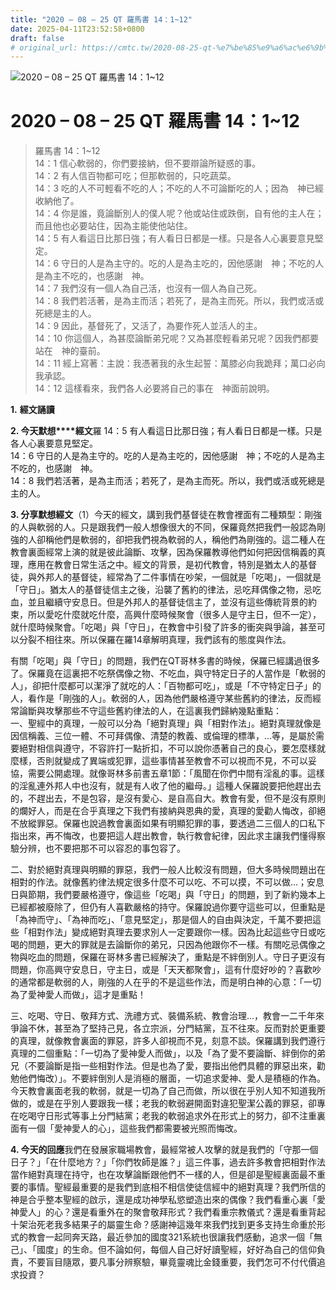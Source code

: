 ```yaml
---
title: "2020 – 08 – 25 QT 羅馬書 14：1~12"
date: 2025-04-11T23:52:58+0800
draft: false
# original_url: https://cmtc.tw/2020-08-25-qt-%e7%be%85%e9%a6%ac%e6%9b%b8-14%ef%bc%9a112
---
```


![2020 – 08 – 25 QT 羅馬書 14：1\~12](/images/qt.jpg   "2020 – 08 – 25 QT 羅馬書 14：1\~12")

# 2020 – 08 – 25 QT 羅馬書 14：1\~12

> 羅馬書 14：1\~12  
> 14：1 信心軟弱的，你們要接納，但不要辯論所疑惑的事。  
> 14：2 有人信百物都可吃；但那軟弱的，只吃蔬菜。  
> 14：3 吃的人不可輕看不吃的人；不吃的人不可論斷吃的人；因為　神已經收納他了。  
> 14：4 你是誰，竟論斷別人的僕人呢？他或站住或跌倒，自有他的主人在；而且他也必要站住，因為主能使他站住。  
> 14：5 有人看這日比那日強；有人看日日都是一樣。只是各人心裏要意見堅定。  
> 14：6 守日的人是為主守的。吃的人是為主吃的，因他感謝　神；不吃的人是為主不吃的，也感謝　神。  
> 14：7 我們沒有一個人為自己活，也沒有一個人為自己死。  
> 14：8 我們若活著，是為主而活；若死了，是為主而死。所以，我們或活或死總是主的人。  
> 14：9 因此，基督死了，又活了，為要作死人並活人的主。  
> 14：10 你這個人，為甚麼論斷弟兄呢？又為甚麼輕看弟兄呢？因我們都要站在　神的臺前。  
> 14：11 經上寫著：主說：我憑著我的永生起誓：萬膝必向我跪拜；萬口必向我承認。  
> 14：12 這樣看來，我們各人必要將自己的事在　神面前說明。

**1.** **經文誦讀**

**2. 今天默想****經文**羅 14：5 有人看這日比那日強；有人看日日都是一樣。只是各人心裏要意見堅定。  
14：6 守日的人是為主守的。吃的人是為主吃的，因他感謝　神；不吃的人是為主不吃的，也感謝　神。  
14：8 我們若活著，是為主而活；若死了，是為主而死。所以，我們或活或死總是主的人。

**3. 分享默想經文**（1）今天的經文，講到我們基督徒在教會裡面有二種類型：剛強的人與軟弱的人。只是跟我們一般人想像很大的不同，保羅竟然把我們一般認為剛強的人卻稱他們是軟弱的，卻把我們視為軟弱的人，稱他們為剛強的。這二種人在教會裏面經常上演的就是彼此論斷、攻擊，因為保羅教導他們如何把因信稱義的真理，應用在教會日常生活之中。經文的背景，是初代教會，特別是猶太人的基督徒，與外邦人的基督徒，經常為了二件事情在吵架，一個就是「吃喝」，一個就是「守日」。猶太人的基督徒信主之後，沿襲了舊約的律法，忌吃拜偶像之物，忌吃血，並且繼續守安息日。但是外邦人的基督徒信主了，並沒有這些傳統背景的約束，所以愛吃什麼就吃什麼，高興什麼時候聚會（很多人是守主日，但不一定），就什麼時候聚會。「吃喝」與「守日」，在教會中引發了許多的衝突與爭論，甚至可以分裂不相往來。所以保羅在羅14章解明真理，我們該有的態度與作法。

有關「吃喝」與「守日」的問題，我們在QT哥林多書的時候，保羅已經講過很多了。保羅竟在這裏把不吃祭偶像之物、不吃血，與守特定日子的人當作是「軟弱的人」，卻把什麼都可以潔淨了就吃的人：「百物都可吃」，或是「不守特定日子」的人，看作是「剛強的人」。軟弱的人，因為他們嚴格遵守某些舊約的律法，反而經常論斷與攻擊那些不守這些舊約律法的人，在這裏我們歸納幾點重點：  
一、聖經中的真理，一般可以分為「絕對真理」與「相對作法」。絕對真理就像是因信稱義、三位一體、不可拜偶像、清楚的教義、或倫理的標準，…等，是屬於需要絕對相信與遵守，不容許打一點折扣，不可以說你憑著自己的良心，要怎麼樣就麼樣，否則就變成了異端或犯罪，這些事情甚至教會不可以視而不見，不可以妥協，需要公開處理。就像哥林多前書五章1節：「風聞在你們中間有淫亂的事。這樣的淫亂連外邦人中也沒有，就是有人收了他的繼母。」這種人保羅說要把他趕出去的，不趕出去，不是包容，是沒有愛心、是自高自大。教會有愛，但不是沒有原則的爛好人，而是在合乎真理之下我們有接納與恩典的愛，真理的愛勸人悔改，卻絕不放縱罪惡。保羅也說過教會裏面如果有明顯犯罪的事，要透過二三個人的口私下指出來，再不悔改，也要把這人趕出教會，執行教會紀律，因此求主讓我們懂得察驗分辨，也不要把那不可以容忍的事包容了。

二、對於絕對真理與明顯的罪惡，我們一般人比較沒有問題，但大多時候問題出在相對的作法。就像舊約律法規定很多什麼不可以吃、不可以摸，不可以做…；安息日與節期，我們要嚴格遵守，像這些「吃喝」與「守日」的問題，到了新約幾本上已經都被廢除了，但仍有人喜歡嚴格的持守。保羅說過你要守這些可以，但重點是「為神而守」、「為神而吃」、「意見堅定」，那是個人的自由與決定，千萬不要把這些「相對作法」變成絕對真理去要求別人一定要跟你一樣。因為比起這些守日或吃喝的問題，更大的罪就是去論斷你的弟兄，只因為他跟你不一樣。有關吃忌偶像之物與吃血的問題，保羅在哥林多書已經解決了，重點是不絆倒別人。守日子更沒有問題，你高興守安息日，守主日，或是「天天都聚會」，這有什麼好吵的？喜歡吵的通常都是軟弱的人，剛強的人在乎的不是這些作法，而是明白神的心意：「一切為了愛神愛人而做」，這才是重點！

三、吃喝、守日、敬拜方式、洗禮方式、裝備系統、教會治理…，教會一二千年來爭論不休，甚至為了堅持己見，各立宗派，分門結黨，互不往來。反而對於更重要的真理，就像教會裏面的罪惡，許多人卻視而不見，刻意不談。保羅講到我們遵行真理的二個重點：「一切為了愛神愛人而做」，以及「為了愛不要論斷、絆倒你的弟兄（不要論斷是指一些相對作法。但是也為了愛，要指出他們具體的罪惡出來，勸勉他們悔改）」。不要絆倒別人是消極的層面，一切追求愛神、愛人是積極的作為。今天教會裏面老我的軟弱，就是一切為了自己而做，所以很在乎別人知不知道我所做的，或是在乎別人要跟我一樣；老我的軟弱避開面對違犯聖潔公義的罪惡，卻專在吃喝守日形式等事上分門結黨；老我的軟弱追求外在形式上的努力，卻不注重裏面有一個「愛神愛人的心」，這些我們都需要被光照而悔改。

**4. 今天的回應**我們在發展家職場教會，最經常被人攻擊的就是我們的「守那一個日子？」「在什麼地方？」「你們牧師是誰？」這三件事，過去許多教會把相對作法當作絕對真理在持守，也在攻擊論斷跟他們不一樣的人，但是卻是聖經裏面最不重要的事情。聖經最重要的是我們到底相不相信使徒信經中的絕對真理？我們所信的神是合乎整本聖經的啟示，還是成功神學私慾塑造出來的偶像？我們看重心裏「愛神愛人」的心？還是看重外在的聚會敬拜形式？我們看重宗教儀式？還是看重背起十架治死老我多結果子的屬靈生命？感謝神這幾年來我們找到更多支持生命重於形式的教會一起同奔天路，最近參加的國度321系統也很讓我們感動，追求一個「無己」、「國度」的生命。但不論如何，每個人自己好好讀聖經，好好為自己的信仰負責，不要盲目隨眾，要凡事分辨察驗，畢竟靈魂比金錢重要，我們怎可不付代價追求投資？